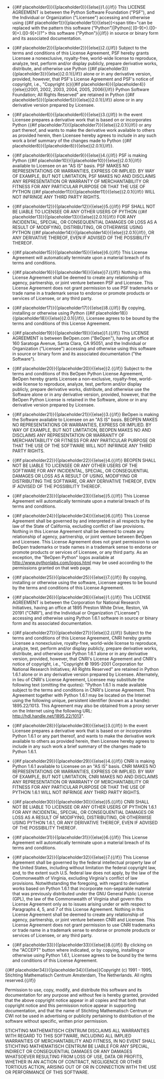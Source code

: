 * {{#if placeholder0}}{{placeholder0}}{{else}}1.{{/if}} This LICENSE AGREEMENT is between the Python Software Foundation (&quot;PSF&quot;), and the Individual or Organization (&quot;Licensee&quot;) accessing and otherwise using {{#if placeholder1}}{{placeholder1}}{{else}}<span title="can be replaced with the pattern this software \(\"Python\"\)|Python(( [0-9]+)\.([0-9]+)\.([0-9]+))?">  this software ("Python"){{/if}} in source or binary form and its associated documentation.
* {{#if placeholder2}}{{placeholder2}}{{else}}2.{{/if}} Subject to the terms and conditions of this License Agreement, PSF hereby grants Licensee a nonexclusive, royalty-free, world-wide license to reproduce, analyze, test, perform and/or display publicly, prepare derivative works, distribute, and otherwise use Python {{#if placeholder3}}{{placeholder3}}{{else}}2.0.1{{/if}} alone or in any derivative version, provided, however, that PSF's License Agreement and PSF's notice of copyright, i.e., &quot;Copyright (c){{#if placeholder4}}{{placeholder4}}{{else}}2001,
               2002, 2003, 2004, 2005, 2006{{/if}} Python Software Foundation; All Rights Reserved&quot; are retained in Python {{#if placeholder5}}{{placeholder5}}{{else}}2.0.1{{/if}} alone or in any derivative version prepared by Licensee.
* {{#if placeholder6}}{{placeholder6}}{{else}}3.{{/if}} In the event Licensee prepares a derivative work that is based on or incorporates Python {{#if placeholder7}}{{placeholder7}}{{else}}2.0.1{{/if}} or any part thereof, and wants to make the derivative work available to others as provided herein, then Licensee hereby agrees to include in any such work a brief summary of the changes made to Python {{#if placeholder8}}{{placeholder8}}{{else}}2.0.1{{/if}}.
* {{#if placeholder9}}{{placeholder9}}{{else}}4.{{/if}} PSF is making Python {{#if placeholder10}}{{placeholder10}}{{else}}2.0.1{{/if}} available to Licensee on an &quot;AS IS&quot; basis. PSF MAKES NO REPRESENTATIONS OR WARRANTIES, EXPRESS OR IMPLIED. BY WAY OF EXAMPLE, BUT NOT LIMITATION, PSF MAKES NO AND DISCLAIMS ANY REPRESENTATION OR WARRANTY OF MERCHANTABILITY OR FITNESS FOR ANY PARTICULAR PURPOSE OR THAT THE USE OF PYTHON {{#if placeholder11}}{{placeholder11}}{{else}}2.0.1{{/if}} WILL NOT INFRINGE ANY THIRD PARTY RIGHTS.
* {{#if placeholder12}}{{placeholder12}}{{else}}5.{{/if}} PSF SHALL NOT BE LIABLE TO LICENSEE OR ANY OTHER USERS OF PYTHON {{#if placeholder13}}{{placeholder13}}{{else}}2.0.1{{/if}} FOR ANY INCIDENTAL, SPECIAL, OR CONSEQUENTIAL DAMAGES OR LOSS AS A RESULT OF MODIFYING, DISTRIBUTING, OR OTHERWISE USING PYTHON {{#if placeholder14}}{{placeholder14}}{{else}}2.0.1{{/if}}, OR ANY DERIVATIVE THEREOF, EVEN IF ADVISED OF THE POSSIBILITY THEREOF.
* {{#if placeholder15}}{{placeholder15}}{{else}}6.{{/if}} This License Agreement will automatically terminate upon a material breach of its terms and conditions.
* {{#if placeholder16}}{{placeholder16}}{{else}}7.{{/if}} Nothing in this License Agreement shall be deemed to create any relationship of agency, partnership, or joint venture between PSF and Licensee. This License Agreement does not grant permission to use PSF trademarks or trade name in a trademark sense to endorse or promote products or services of Licensee, or any third party.
* {{#if placeholder17}}{{placeholder17}}{{else}}8.{{/if}} By copying, installing or otherwise using Python {{#if placeholder18}}{{placeholder18}}{{else}}2.0.1{{/if}}, Licensee agrees to be bound by the terms and conditions of this License Agreement.

* {{#if placeholder19}}{{placeholder19}}{{else}}1.{{/if}} This LICENSE AGREEMENT is between BeOpen.com (&quot;BeOpen&quot;), having an office at 160 Saratoga Avenue, Santa Clara, CA 95051, and the Individual or Organization (&quot;Licensee&quot;) accessing and otherwise using this software in source or binary form and its associated documentation (&quot;the Software&quot;).
* {{#if placeholder20}}{{placeholder20}}{{else}}2.{{/if}} Subject to the terms and conditions of this BeOpen Python License Agreement, BeOpen hereby grants Licensee a non-exclusive, royalty-free, world-wide license to reproduce, analyze, test, perform and/or display publicly, prepare derivative works, distribute, and otherwise use the Software alone or in any derivative version, provided, however, that the BeOpen Python License is retained in the Software, alone or in any derivative version prepared by Licensee.
* {{#if placeholder21}}{{placeholder21}}{{else}}3.{{/if}} BeOpen is making the Software available to Licensee on an &quot;AS IS&quot; basis. BEOPEN MAKES NO REPRESENTATIONS OR WARRANTIES, EXPRESS OR IMPLIED. BY WAY OF EXAMPLE, BUT NOT LIMITATION, BEOPEN MAKES NO AND DISCLAIMS ANY REPRESENTATION OR WARRANTY OF MERCHANTABILITY OR FITNESS FOR ANY PARTICULAR PURPOSE OR THAT THE USE OF THE SOFTWARE WILL NOT INFRINGE ANY THIRD PARTY RIGHTS.
* {{#if placeholder22}}{{placeholder22}}{{else}}4.{{/if}} BEOPEN SHALL NOT BE LIABLE TO LICENSEE OR ANY OTHER USERS OF THE SOFTWARE FOR ANY INCIDENTAL, SPECIAL, OR CONSEQUENTIAL DAMAGES OR LOSS AS A RESULT OF USING, MODIFYING OR DISTRIBUTING THE SOFTWARE, OR ANY DERIVATIVE THEREOF, EVEN IF ADVISED OF THE POSSIBILITY THEREOF.
* {{#if placeholder23}}{{placeholder23}}{{else}}5.{{/if}} This License Agreement will automatically terminate upon a material breach of its terms and conditions.
* {{#if placeholder24}}{{placeholder24}}{{else}}6.{{/if}} This License Agreement shall be governed by and interpreted in all respects by the law of the State of California, excluding conflict of law provisions. Nothing in this License Agreement shall be deemed to create any relationship of agency, partnership, or joint venture between BeOpen and Licensee. This License Agreement does not grant permission to use BeOpen trademarks or trade names in a trademark sense to endorse or promote products or services of Licensee, or any third party. As an exception, the &quot;BeOpen Python&quot; logos available at http://www.pythonlabs.com/logos.html may be used according to the permissions granted on that web page.
* {{#if placeholder25}}{{placeholder25}}{{else}}7.{{/if}} By copying, installing or otherwise using the software, Licensee agrees to be bound by the terms and conditions of this License Agreement.

* {{#if placeholder26}}{{placeholder26}}{{else}}1.{{/if}} This LICENSE AGREEMENT is between the Corporation for National Research Initiatives, having an office at 1895 Preston White Drive, Reston, VA 20191 (&quot;CNRI&quot;), and the Individual or Organization (&quot;Licensee&quot;) accessing and otherwise using Python 1.6.1 software in source or binary form and its associated documentation.
* {{#if placeholder27}}{{placeholder27}}{{else}}2.{{/if}} Subject to the terms and conditions of this License Agreement, CNRI hereby grants Licensee a nonexclusive, royalty-free, world-wide license to reproduce, analyze, test, perform and/or display publicly, prepare derivative works, distribute, and otherwise use Python 1.6.1 alone or in any derivative version, provided, however, that CNRI's License Agreement and CNRI's notice of copyright, i.e., &quot;Copyright © 1995-2001 Corporation for National Research Initiatives; All Rights Reserved&quot; are retained in Python 1.6.1 alone or in any derivative version prepared by Licensee. Alternately, in lieu of CNRI's License Agreement, Licensee may substitute the following text (omitting the quotes): &quot;Python 1.6.1 is made available subject to the terms and conditions in CNRI's License Agreement. This Agreement together with Python 1.6.1 may be located on the Internet using the following unique, persistent identifier (known as a handle): 1895.22/1013. This Agreement may also be obtained from a proxy server on the Internet using the following URL: http://hdl.handle.net/1895.22/1013&quot;.
* {{#if placeholder28}}{{placeholder28}}{{else}}3.{{/if}} In the event Licensee prepares a derivative work that is based on or incorporates Python 1.6.1 or any part thereof, and wants to make the derivative work available to others as provided herein, then Licensee hereby agrees to include in any such work a brief summary of the changes made to Python 1.6.1.
* {{#if placeholder29}}{{placeholder29}}{{else}}4.{{/if}} CNRI is making Python 1.6.1 available to Licensee on an &quot;AS IS&quot; basis. CNRI MAKES NO REPRESENTATIONS OR WARRANTIES, EXPRESS OR IMPLIED. BY WAY OF EXAMPLE, BUT NOT LIMITATION, CNRI MAKES NO AND DISCLAIMS ANY REPRESENTATION OR WARRANTY OF MERCHANTABILITY OR FITNESS FOR ANY PARTICULAR PURPOSE OR THAT THE USE OF PYTHON 1.6.1 WILL NOT INFRINGE ANY THIRD PARTY RIGHTS.
* {{#if placeholder30}}{{placeholder30}}{{else}}5.{{/if}} CNRI SHALL NOT BE LIABLE TO LICENSEE OR ANY OTHER USERS OF PYTHON 1.6.1 FOR ANY INCIDENTAL, SPECIAL, OR CONSEQUENTIAL DAMAGES OR LOSS AS A RESULT OF MODIFYING, DISTRIBUTING, OR OTHERWISE USING PYTHON 1.6.1, OR ANY DERIVATIVE THEREOF, EVEN IF ADVISED OF THE POSSIBILITY THEREOF.
* {{#if placeholder31}}{{placeholder31}}{{else}}6.{{/if}} This License Agreement will automatically terminate upon a material breach of its terms and conditions.
* {{#if placeholder32}}{{placeholder32}}{{else}}7.{{/if}} This License Agreement shall be governed by the federal intellectual property law of the United States, including without limitation the federal copyright law, and, to the extent such U.S. federal law does not apply, by the law of the Commonwealth of Virginia, excluding Virginia's conflict of law provisions. Notwithstanding the foregoing, with regard to derivative works based on Python 1.6.1 that incorporate non-separable material that was previously distributed under the GNU General Public License (GPL), the law of the Commonwealth of Virginia shall govern this License Agreement only as to issues arising under or with respect to Paragraphs 4, 5, and 7 of this License Agreement. Nothing in this License Agreement shall be deemed to create any relationship of agency, partnership, or joint venture between CNRI and Licensee. This License Agreement does not grant permission to use CNRI trademarks or trade name in a trademark sense to endorse or promote products or services of Licensee, or any third party.
* {{#if placeholder33}}{{placeholder33}}{{else}}8.{{/if}} By clicking on the &quot;ACCEPT&quot; button where indicated, or by copying, installing or otherwise using Python 1.6.1, Licensee agrees to be bound by the terms and conditions of this License Agreement.

{{#if placeholder34}}{{placeholder34}}{{else}}Copyright (c) 1991 - 1995, Stichting Mathematisch
               Centrum Amsterdam, The Netherlands. All rights reserved.{{/if}}

 Permission to use, copy, modify, and distribute this software and its documentation for any purpose and without fee is hereby granted, provided that the above copyright notice appear in all copies and that both that copyright notice and this permission notice appear in supporting documentation, and that the name of Stichting Mathematisch Centrum or CWI not be used in advertising or publicity pertaining to distribution of the software without specific, written prior permission.

 STICHTING MATHEMATISCH CENTRUM DISCLAIMS ALL WARRANTIES WITH REGARD TO THIS SOFTWARE, INCLUDING ALL IMPLIED WARRANTIES OF MERCHANTABILITY AND FITNESS, IN NO EVENT SHALL STICHTING MATHEMATISCH CENTRUM BE LIABLE FOR ANY SPECIAL, INDIRECT OR CONSEQUENTIAL DAMAGES OR ANY DAMAGES WHATSOEVER RESULTING FROM LOSS OF USE, DATA OR PROFITS, WHETHER IN AN ACTION OF CONTRACT, NEGLIGENCE OR OTHER TORTIOUS ACTION, ARISING OUT OF OR IN CONNECTION WITH THE USE OR PERFORMANCE OF THIS SOFTWARE.